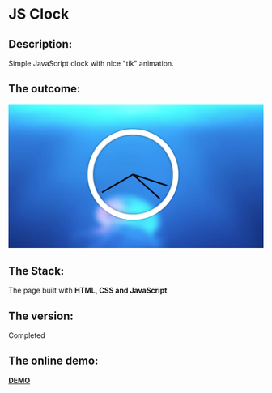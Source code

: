 # JS Clock
## Description: 
Simple JavaScript clock with nice "tik" animation. 

## The outcome: 
[![screenshot of the app](./screenshot.png "screenshot of the app")](https://vladimir-bogomolov.github.io/JSClock/)

## The Stack: 
The page built with **HTML, CSS and JavaScript**.

## The version: 
Completed

## The online demo: 
[**DEMO**](https://vladimir-bogomolov.github.io/JSClock/)

